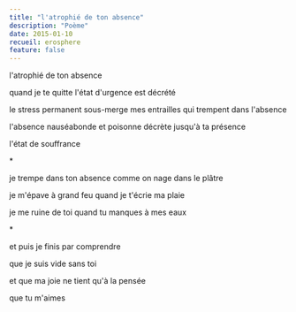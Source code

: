 ```yaml
---
title: "l'atrophié de ton absence"
description: "Poème"
date: 2015-01-10
recueil: erosphere
feature: false
---
```


l'atrophié de ton absence

quand je te quitte
l'état d'urgence est décrété

le stress permanent sous-merge mes entrailles qui trempent dans l'absence

l'absence nauséabonde et poisonne
décrète jusqu'à ta présence

l'état de souffrance

\*

je trempe dans ton absence comme on nage dans le plâtre

je m'épave à grand feu quand je t'écrie ma plaie

je me ruine de toi quand tu manques à mes eaux

\*

et puis
je finis par comprendre

que je suis vide sans toi

et que ma joie ne tient qu'à la pensée

que tu m'aimes
